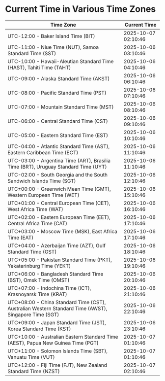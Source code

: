 # Current Time in Various Time Zones

| Time Zone | Current Time |
|-----------|--------------|
| UTC-12:00 - Baker Island Time (BIT) | 2025-10-07 02:10:46 |
| UTC-11:00 - Niue Time (NUT), Samoa Standard Time (SST) | 2025-10-06 03:10:46 |
| UTC-10:00 - Hawaii-Aleutian Standard Time (HAST), Tahiti Time (TAHT) | 2025-10-06 04:10:46 |
| UTC-09:00 - Alaska Standard Time (AKST) | 2025-10-06 06:10:46 |
| UTC-08:00 - Pacific Standard Time (PST) | 2025-10-06 07:10:46 |
| UTC-07:00 - Mountain Standard Time (MST) | 2025-10-06 08:10:46 |
| UTC-06:00 - Central Standard Time (CST) | 2025-10-06 09:10:46 |
| UTC-05:00 - Eastern Standard Time (EST) | 2025-10-06 10:10:46 |
| UTC-04:00 - Atlantic Standard Time (AST), Eastern Caribbean Time (ECT) | 2025-10-06 11:10:46 |
| UTC-03:00 - Argentina Time (ART), Brasília Time (BRT), Uruguay Standard Time (UYT) | 2025-10-06 11:10:46 |
| UTC-02:00 - South Georgia and the South Sandwich Islands Time (SGT) | 2025-10-06 12:10:46 |
| UTC±00:00 - Greenwich Mean Time (GMT), Western European Time (WET) | 2025-10-06 15:10:46 |
| UTC+01:00 - Central European Time (CET), West Africa Time (WAT) | 2025-10-06 16:10:46 |
| UTC+02:00 - Eastern European Time (EET), Central Africa Time (CAT) | 2025-10-06 17:10:46 |
| UTC+03:00 - Moscow Time (MSK), East Africa Time (EAT) | 2025-10-06 17:10:46 |
| UTC+04:00 - Azerbaijan Time (AZT), Gulf Standard Time (GST) | 2025-10-06 18:10:46 |
| UTC+05:00 - Pakistan Standard Time (PKT), Yekaterinburg Time (YEKT) | 2025-10-06 19:10:46 |
| UTC+06:00 - Bangladesh Standard Time (BST), Omsk Time (OMST) | 2025-10-06 20:10:46 |
| UTC+07:00 - Indochina Time (ICT), Krasnoyarsk Time (KRAT) | 2025-10-06 21:10:46 |
| UTC+08:00 - China Standard Time (CST), Australian Western Standard Time (AWST), Singapore Time (SGT) | 2025-10-06 22:10:46 |
| UTC+09:00 - Japan Standard Time (JST), Korea Standard Time (KST) | 2025-10-06 23:10:46 |
| UTC+10:00 - Australian Eastern Standard Time (AEST), Papua New Guinea Time (PGT) | 2025-10-07 01:10:46 |
| UTC+11:00 - Solomon Islands Time (SBT), Vanuatu Time (VUT) | 2025-10-07 01:10:46 |
| UTC+12:00 - Fiji Time (FJT), New Zealand Standard Time (NZST) | 2025-10-07 02:10:46 |
